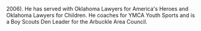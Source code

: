 ﻿---
fname: 'Carson'
lname: 'Brooks'
id: 1129
published: False
layout: judge-bio
---
2006). He has served with Oklahoma Lawyers for America's Heroes
and Oklahoma Lawyers for Children. He coaches for YMCA Youth Sports and
is a Boy Scouts Den Leader for the Arbuckle Area Council.
